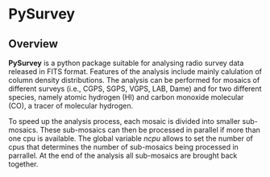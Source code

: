 # PySurvey

## Overview

**PySurvey** is a python package suitable for analysing radio survey data released in FITS format. Features of the analysis include mainly calulation of column density distributions. The analysis can be performed for mosaics of different surveys (i.e., CGPS, SGPS, VGPS, LAB, Dame) and for two different species, namely atomic hydrogen (HI) and carbon monoxide molecular (CO), a tracer of molecular hydrogen.

To speed up the analysis process, each mosaic is divided into smaller sub-mosaics. These sub-mosaics can then be processed in parallel if more than one cpu is available. The global variable *ncpu* allows to set the number of cpus that determines the number of sub-mosaics being processed in parrallel. At the end of the analysis all sub-mosaics are brought back together.
